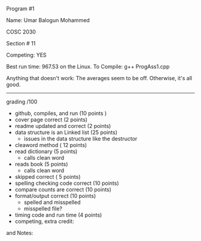 Program #1

Name: Umar Balogun Mohammed

COSC 2030

Section # 11

Competing: YES

Best run time: 967.53 on the Linux.
  To Compile: g++ ProgAss1.cpp

Anything that doesn't work: The averages seem to be off. Otherwise, it's all good.


---
grading /100<BR>
* github, compiles, and  run (10 points )
* cover page correct (2 points)
* readme updated and correct (2 points)
* data structure is an Linked list (25 points)
  * issues in the data structure like the destructor
* cleaword method ( 12 points)
* read dictionary (5 points)
  * calls clean word
* reads book (5 points)
  * calls clean word
* skipped correct ( 5 points)
* spelling checking code correct (10 points)
* compare counts are correct (10 points)
* format/output correct (10 points)
  * spelled and misspelled
  * misspelled file?
* timing code and run time (4 points)
* competing, extra credit:

and Notes:<BR>


